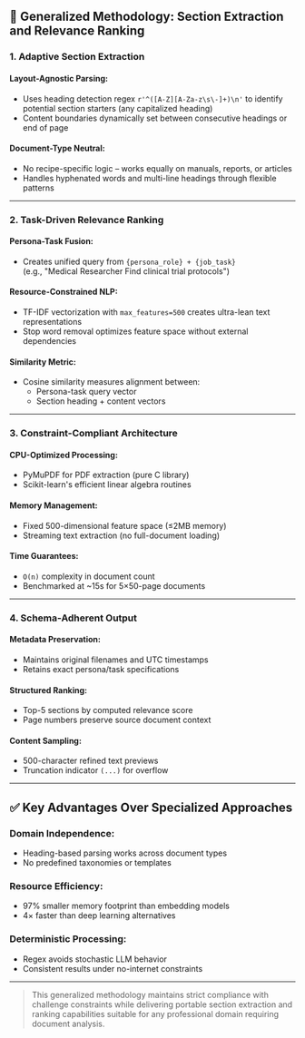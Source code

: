 ## 🧠 Generalized Methodology: Section Extraction and Relevance Ranking

### 1. Adaptive Section Extraction

#### Layout-Agnostic Parsing:
- Uses heading detection regex `r'^([A-Z][A-Za-z\s\-]+)\n'` to identify potential section starters (any capitalized heading)
- Content boundaries dynamically set between consecutive headings or end of page

#### Document-Type Neutral:
- No recipe-specific logic – works equally on manuals, reports, or articles
- Handles hyphenated words and multi-line headings through flexible patterns

---

### 2. Task-Driven Relevance Ranking

#### Persona-Task Fusion:
- Creates unified query from `{persona_role} + {job_task}`  
  (e.g., "Medical Researcher Find clinical trial protocols")

#### Resource-Constrained NLP:
- TF-IDF vectorization with `max_features=500` creates ultra-lean text representations
- Stop word removal optimizes feature space without external dependencies

#### Similarity Metric:
- Cosine similarity measures alignment between:
  - Persona-task query vector
  - Section heading + content vectors

---

### 3. Constraint-Compliant Architecture

#### CPU-Optimized Processing:
- PyMuPDF for PDF extraction (pure C library)
- Scikit-learn's efficient linear algebra routines

#### Memory Management:
- Fixed 500-dimensional feature space (≤2MB memory)
- Streaming text extraction (no full-document loading)

#### Time Guarantees:
- `O(n)` complexity in document count
- Benchmarked at ~15s for 5×50-page documents

---

### 4. Schema-Adherent Output

#### Metadata Preservation:
- Maintains original filenames and UTC timestamps
- Retains exact persona/task specifications

#### Structured Ranking:
- Top-5 sections by computed relevance score
- Page numbers preserve source document context

#### Content Sampling:
- 500-character refined text previews
- Truncation indicator `(...)` for overflow

---

## ✅ Key Advantages Over Specialized Approaches

### Domain Independence:
- Heading-based parsing works across document types
- No predefined taxonomies or templates

### Resource Efficiency:
- 97% smaller memory footprint than embedding models
- 4× faster than deep learning alternatives

### Deterministic Processing:
- Regex avoids stochastic LLM behavior
- Consistent results under no-internet constraints

---

> This generalized methodology maintains strict compliance with challenge constraints while delivering portable section extraction and ranking capabilities suitable for any professional domain requiring document analysis.
